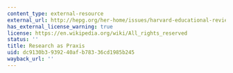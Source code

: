 ```yaml
---
content_type: external-resource
external_url: http://hepg.org/her-home/issues/harvard-educational-review-volume-56,-issue-3/herarticle/_488
has_external_license_warning: true
license: https://en.wikipedia.org/wiki/All_rights_reserved
status: ''
title: Research as Praxis
uid: dc9130b3-9392-40af-b783-36cd1985b245
wayback_url: ''
---
```


